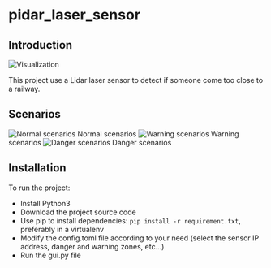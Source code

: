 # pidar_laser_sensor

## Introduction
![Visualization](https://raw.githubusercontent.com/copycat1024/sick_lidar_sensor_visualization/master/pictures/visualization.png)

This project use a Lidar laser sensor to detect if someone come too close to a railway.

## Scenarios
![Normal scenarios](https://raw.githubusercontent.com/copycat1024/sick_lidar_sensor_visualization/master/pictures/visualization.png)
Normal scenarios
![Warning scenarios](https://raw.githubusercontent.com/copycat1024/sick_lidar_sensor_visualization/master/pictures/visualization.png)
Warning scenarios
![Danger scenarios](https://raw.githubusercontent.com/copycat1024/sick_lidar_sensor_visualization/master/pictures/visualization.png)
Danger scenarios

## Installation
To run the project:
- Install Python3
- Download the project source code
- Use pip to install dependencies: ``` pip install -r requirement.txt ```, preferably in a virtualenv
- Modify the config.toml file according to your need (select the sensor IP address, danger and warning zones, etc...)
- Run the gui.py file
